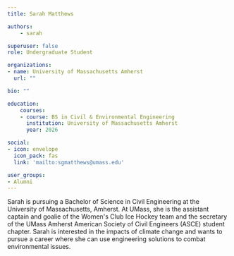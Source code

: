 ```yaml
---
title: Sarah Matthews

authors:
    - sarah

superuser: false
role: Undergraduate Student

organizations:
- name: University of Massachusetts Amherst
  url: ""

bio: ""

education:
    courses:
    - course: BS in Civil & Environmental Engineering
      institution: University of Massachusetts Amherst
      year: 2026

social:
- icon: envelope
  icon_pack: fas
  link: 'mailto:sgmatthews@umass.edu'

user_groups:
- Alumni
---
```


Sarah is pursuing a Bachelor of Science in Civil Engineering at the University of Massachusetts, Amherst. At UMass, she is the assistant
captain and goalie of the Women's Club Ice Hockey team and the secretary of the UMass Amherst American Society of Civil Engineers
(ASCE) student chapter. Sarah is interested in the impacts of climate change and wants to pursue a career where she can use engineering
solutions to combat environmental issues.
